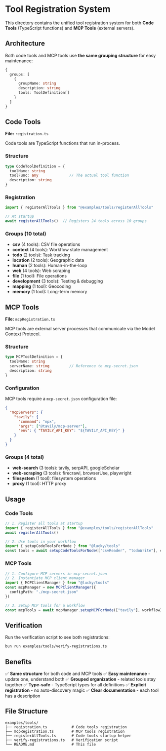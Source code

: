 # Tool Registration System

This directory contains the unified tool registration system for both **Code Tools** (TypeScript functions) and **MCP Tools** (external servers).

## Architecture

Both code tools and MCP tools use **the same grouping structure** for easy maintenance:

```typescript
{
  groups: [
    {
      groupName: string
      description: string
      tools: ToolDefinition[]
    }
  ]
}
```

## Code Tools

**File:** `registration.ts`

Code tools are TypeScript functions that run in-process.

### Structure

```typescript
type CodeToolDefinition = {
  toolName: string
  toolFunc: any              // The actual tool function
  description: string
}
```

### Registration

```typescript
import { registerAllTools } from "@examples/tools/registerAllTools"

// At startup
await registerAllTools()  // Registers 24 tools across 10 groups
```

### Groups (10 total)

- **csv** (4 tools): CSV file operations
- **context** (4 tools): Workflow state management
- **todo** (2 tools): Task tracking
- **location** (2 tools): Geographic data
- **human** (2 tools): Human-in-the-loop
- **web** (4 tools): Web scraping
- **file** (1 tool): File operations
- **development** (3 tools): Testing & debugging
- **mapping** (1 tool): Geocoding
- **memory** (1 tool): Long-term memory

## MCP Tools

**File:** `mcpRegistration.ts`

MCP tools are external server processes that communicate via the Model Context Protocol.

### Structure

```typescript
type MCPToolDefinition = {
  toolName: string
  serverName: string         // Reference to mcp-secret.json
  description: string
}
```

### Configuration

MCP tools require a `mcp-secret.json` configuration file:

```json
{
  "mcpServers": {
    "tavily": {
      "command": "npx",
      "args": ["@tavily/mcp-server"],
      "env": { "TAVILY_API_KEY": "${TAVILY_API_KEY}" }
    }
  }
}
```

### Groups (4 total)

- **web-search** (3 tools): tavily, serpAPI, googleScholar
- **web-scraping** (3 tools): firecrawl, browserUse, playwright
- **filesystem** (1 tool): filesystem operations
- **proxy** (1 tool): HTTP proxy

## Usage

### Code Tools

```typescript
// 1. Register all tools at startup
import { registerAllTools } from "@examples/tools/registerAllTools"
await registerAllTools()

// 2. Use tools in your workflow
import { setupCodeToolsForNode } from "@lucky/tools"
const tools = await setupCodeToolsForNode(["csvReader", "todoWrite"], context)
```

### MCP Tools

```typescript
// 1. Configure MCP servers in mcp-secret.json
// 2. Instantiate MCP client manager
import { MCPClientManager } from "@lucky/tools"
const mcpManager = new MCPClientManager({
  configPath: "./mcp-secret.json"
})

// 3. Setup MCP tools for a workflow
const mcpTools = await mcpManager.setupMCPForNode(["tavily"], workflowId)
```

## Verification

Run the verification script to see both registrations:

```bash
bun run examples/tools/verify-registrations.ts
```

## Benefits

✅ **Same structure** for both code and MCP tools
✅ **Easy maintenance** - update one, understand both
✅ **Grouped organization** - related tools stay together
✅ **Type-safe** - TypeScript types for all definitions
✅ **Explicit registration** - no auto-discovery magic
✅ **Clear documentation** - each tool has a description

## File Structure

```
examples/tools/
├── registration.ts           # Code tools registration
├── mcpRegistration.ts        # MCP tools registration
├── registerAllTools.ts       # Code tools startup helper
├── verify-registrations.ts   # Verification script
└── README.md                 # This file
```
